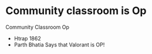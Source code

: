 # Community classroom is Op
Community Classroom Op
- Htrap 1862
- Parth Bhatia Says that Valorant is OP!
